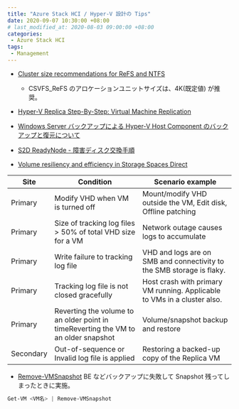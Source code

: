 ```yaml
---
title: "Azure Stack HCI / Hyper-V 設計の Tips"
date: 2020-09-07 10:30:00 +08:00
# last_modified_at: 2020-08-03 09:00:00 +08:00
categories: 
 - Azure Stack HCI
tags: 
 - Management
---
```


+ [Cluster size recommendations for ReFS and NTFS](https://techcommunity.microsoft.com/t5/storage-at-microsoft/cluster-size-recommendations-for-refs-and-ntfs/ba-p/425960)
    + CSVFS_ReFS のアロケーションユニットサイズは、4K(既定値) が推奨。

+ [Hyper-V Replica Step-By-Step: Virtual Machine Replication](https://social.technet.microsoft.com/wiki/contents/articles/36705.hyper-v-replica-step-by-step-virtual-machine-replication.aspx)

+ [Windows Server バックアップによる Hyper-V Host Component のバックアップと復元について](https://docs.microsoft.com/en-us/archive/blogs/askcorejp/windows-server-hyper-v-host-component)

+ [S2D ReadyNode - 障害ディスク交換手順](https://www.dell.com/support/article/ja-jp/sln320809/s2d-readynode-%E9%9A%9C%E5%AE%B3%E3%83%87%E3%82%A3%E3%82%B9%E3%82%AF%E4%BA%A4%E6%8F%9B%E6%89%8B%E9%A0%86?lang=ja)

+ [Volume resiliency and efficiency in Storage Spaces Direct](https://techcommunity.microsoft.com/t5/storage-at-microsoft/volume-resiliency-and-efficiency-in-storage-spaces-direct/ba-p/425831)


|Site|Condition|Scenario example|
|---|---|---|
|Primary|Modify VHD when VM is turned off|Mount/modify VHD outside the VM, Edit disk, Offline patching
Primary|Size of tracking log files > 50% of total VHD size for a VM|Network outage causes logs to accumulate|
|Primary|Write failure to tracking log file|VHD and logs are on SMB and connectivity to the SMB storage is flaky.|
|Primary|Tracking log file is not closed gracefully|Host crash with primary VM running. Applicable to VMs in a cluster also.|
|Primary|Reverting the volume to an older point in timeReverting the VM to an older snapshot|Volume/snapshot backup and restore|
|Secondary|Out-of-sequence or Invalid log file is applied|Restoring a backed-up copy of the Replica VM|


+ [Remove-VMSnapshot](https://docs.microsoft.com/en-us/powershell/module/hyper-v/remove-vmsnapshot?view=win10-ps)
BE などバックアップに失敗して Snapshot 残ってしまったときに実施。
```powershell
Get-VM <VM名> | Remove-VMSnapshot
```
